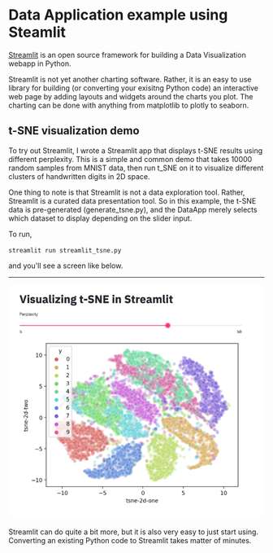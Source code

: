 # Data Application example using Steamlit

[Streamlit](https://www.streamlit.io/) is an open source framework for building a Data Visualization webapp in Python.   

Streamlit is not yet another charting software.  Rather, it is an easy to use library for building (or converting your exisitng Python code) an interactive web page by adding layouts and widgets around the charts you plot.  The charting can be done with anything from matplotlib to plotly to seaborn.  

## t-SNE visualization demo

To try out Streamlit, I wrote a Streamlit app that displays t-SNE results using different perplexity.  This is a simple and common demo that takes 10000 random samples from MNIST data, then run t_SNE on it to visualize different clusters of handwritten digits in 2D space.

One thing to note is that Streamlit is not a data exploration tool. Rather, Streamlit is a curated data presentation tool. So in this example, the t-SNE data is pre-generated (generate_tsne.py), and the DataApp merely selects which dataset to display depending on the slider input.

To run, 

`streamlit run streamlit_tsne.py`

and you'll see a screen like below.

---

![](streamlit_tsne_screenshot.png)


Streamlit can do quite a bit more, but it is also very easy to just start using.  Converting an existing Python code to Streamlit takes matter of minutes.  